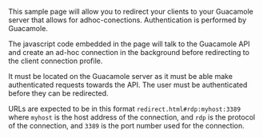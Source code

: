 This sample page will allow you to redirect your clients to your Guacamole server that allows for adhoc-conections. Authentication is performed by Guacamole.

The javascript code embedded in the page will talk to the Guacamole API and create an ad-hoc connection in the background before redirecting to the client
connection profile.

It must be located on the Guacamole server as it must be able make authenticated requests towards the API. The user must be authenticated before they can be redirected.

URLs are expected to be in this format `redirect.html#rdp:myhost:3389` 
  where `myhost` is the host address of the connection,
  and `rdp` is the protocol of the connection,
  and `3389` is the port number used for the connection.
